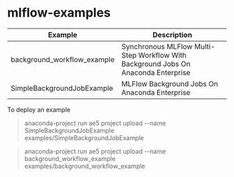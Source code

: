 # mlflow-examples

| Example                     | Description                                                                        |
|-----------------------------|------------------------------------------------------------------------------------|
| background_workflow_example | Synchronous MLFlow Multi-Step Workflow With Background Jobs On Anaconda Enterprise |
| SimpleBackgroundJobExample  | MLFlow Background Jobs On Anaconda Enterprise                                      |

To deploy an example

> anaconda-project run ae5 project upload --name SimpleBackgroundJobExample examples/SimpleBackgroundJobExample

> anaconda-project run ae5 project upload --name background_workflow_example examples/background_workflow_example
